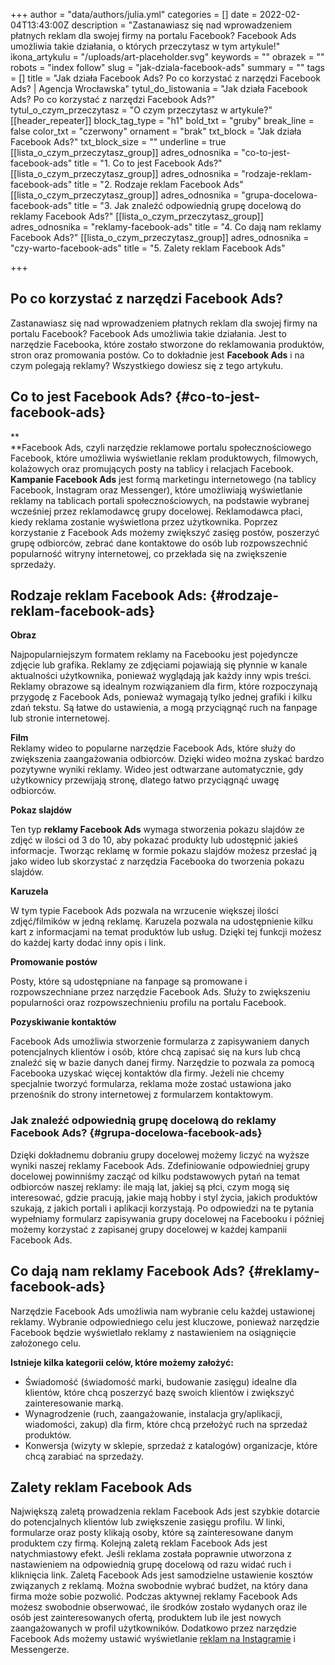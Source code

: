 +++
author = "data/authors/julia.yml"
categories = []
date = 2022-02-04T13:43:00Z
description = "Zastanawiasz się nad wprowadzeniem płatnych reklam dla swojej firmy na portalu Facebook? Facebook Ads umożliwia takie działania, o których przeczytasz w tym artykule!"
ikona_artykulu = "/uploads/art-placeholder.svg"
keywords = ""
obrazek = ""
robots = "index follow"
slug = "jak-dziala-facebook-ads"
summary = ""
tags = []
title = "Jak działa Facebook Ads? Po co korzystać z narzędzi Facebook Ads? | Agencja Wrocławska"
tytul_do_listowania = "Jak działa Facebook Ads? Po co korzystać z narzędzi Facebook Ads?"
tytul_o_czym_przeczytasz = "O czym przeczytasz w artykule?"
[[header_repeater]]
block_tag_type = "h1"
bold_txt = "gruby"
break_line = false
color_txt = "czerwony"
ornament = "brak"
txt_block = "Jak działa Facebook Ads?"
txt_block_size = ""
underline = true
[[lista_o_czym_przeczytasz_group]]
adres_odnosnika = "co-to-jest-facebook-ads"
title = "1. Co to jest Facebook Ads?"
[[lista_o_czym_przeczytasz_group]]
adres_odnosnika = "rodzaje-reklam-facebook-ads"
title = "2. Rodzaje reklam Facebook Ads"
[[lista_o_czym_przeczytasz_group]]
adres_odnosnika = "grupa-docelowa-facebook-ads"
title = "3. Jak znaleźć odpowiednią grupę docelową do reklamy Facebook Ads?"
[[lista_o_czym_przeczytasz_group]]
adres_odnosnika = "reklamy-facebook-ads"
title = "4. Co dają nam reklamy Facebook Ads?"
[[lista_o_czym_przeczytasz_group]]
adres_odnosnika = "czy-warto-facebook-ads"
title = "5. Zalety reklam Facebook Ads"

+++
## **Po co korzystać z narzędzi Facebook Ads?**

Zastanawiasz się nad wprowadzeniem płatnych reklam dla swojej firmy na portalu Facebook? Facebook Ads umożliwia takie działania. Jest to narzędzie Facebooka, które zostało stworzone do reklamowania produktów, stron oraz promowania postów. Co to dokładnie jest **Facebook Ads** i na czym polegają reklamy? Wszystkiego dowiesz się z tego artykułu.

## Co to jest Facebook Ads? {#co-to-jest-facebook-ads}

\**  
\**Facebook Ads, czyli narzędzie reklamowe portalu społecznościowego Facebook, które umożliwia wyświetlanie reklam produktowych, filmowych, kolażowych oraz promujących posty na tablicy i relacjach Facebook. **Kampanie Facebook Ads** jest formą marketingu internetowego (na tablicy Facebook, Instagram oraz Messenger), które umożliwiają wyświetlanie reklamy na tablicach portali społecznościowych, na podstawie wybranej wcześniej przez reklamodawcę grupy docelowej. Reklamodawca płaci, kiedy reklama zostanie wyświetlona przez użytkownika. Poprzez korzystanie z Facebook Ads możemy zwiększyć zasięg postów, poszerzyć grupę odbiorców, zebrać dane kontaktowe do osób lub rozpowszechnić popularność witryny internetowej, co przekłada się na zwiększenie sprzedaży.

## Rodzaje reklam Facebook Ads: {#rodzaje-reklam-facebook-ads}

**Obraz**

Najpopularniejszym formatem reklamy na Facebooku jest pojedyncze zdjęcie lub grafika. Reklamy ze zdjęciami pojawiają się płynnie w kanale aktualności użytkownika, ponieważ wyglądają jak każdy inny wpis treści. Reklamy obrazowe są idealnym rozwiązaniem dla firm, które rozpoczynają przygodę z Facebook Ads, ponieważ wymagają tylko jednej grafiki i kilku zdań tekstu. Są łatwe do ustawienia, a mogą przyciągnąć ruch na fanpage lub stronie internetowej.

**Film**  
Reklamy wideo to popularne narzędzie Facebook Ads, które służy do zwiększenia zaangażowania odbiorców. Dzięki wideo można zyskać bardzo pozytywne wyniki reklamy. Wideo jest odtwarzane automatycznie, gdy użytkownicy przewijają stronę, dlatego łatwo przyciągnąć uwagę odbiorców.

**Pokaz slajdów**

Ten typ **reklamy Facebook Ads** wymaga stworzenia pokazu slajdów ze zdjęć w ilości od 3 do 10, aby pokazać produkty lub udostępnić jakieś informacje. Tworząc reklamę w formie pokazu slajdów możesz przesłać ją jako wideo lub skorzystać z narzędzia Facebooka do tworzenia pokazu slajdów.

**Karuzela**

W tym typie Facebook Ads pozwala na wrzucenie większej ilości zdjęć/filmików w jedną reklamę. Karuzela pozwala na udostępnienie kilku kart z informacjami na temat produktów lub usług. Dzięki tej funkcji możesz do każdej karty dodać inny opis i link.

**Promowanie postów**

Posty, które są udostępniane na fanpage są promowane i rozpowszechniane przez narzędzie Facebook Ads. Służy to zwiększeniu popularności oraz rozpowszechnieniu profilu na portalu Facebook.

**Pozyskiwanie kontaktów**

Facebook Ads umożliwia stworzenie formularza z zapisywaniem danych potencjalnych klientów i osób, które chcą zapisać się na kurs lub chcą znaleźć się w bazie danych danej firmy. Narzędzie to pozwala za pomocą Facebooka uzyskać więcej kontaktów dla firmy. Jeżeli nie chcemy specjalnie tworzyć formularza, reklama może zostać ustawiona jako przenośnik do strony internetowej z formularzem kontaktowym.

### Jak znaleźć odpowiednią grupę docelową do reklamy Facebook Ads? {#grupa-docelowa-facebook-ads}

Dzięki dokładnemu dobraniu grupy docelowej możemy liczyć na wyższe wyniki naszej reklamy Facebook Ads. Zdefiniowanie odpowiedniej grupy docelowej powinniśmy zacząć od kilku podstawowych pytań na temat odbiorców naszej reklamy: ile mają lat, jakiej są płci, czym mogą się interesować, gdzie pracują, jakie mają hobby i styl życia, jakich produktów szukają, z jakich portali i aplikacji korzystają. Po odpowiedzi na te pytania wypełniamy formularz zapisywania grupy docelowej na Facebooku i później możemy korzystać z zapisanej grupy docelowej w każdej kampanii Facebook Ads.

## Co dają nam reklamy Facebook Ads? {#reklamy-facebook-ads}

Narzędzie Facebook Ads umożliwia nam wybranie celu każdej ustawionej reklamy. Wybranie odpowiedniego celu jest kluczowe, ponieważ narzędzie Facebook będzie wyświetlało reklamy z nastawieniem na osiągnięcie założonego celu.

**Istnieje kilka kategorii celów, które możemy założyć:**

* Świadomość (świadomość marki, budowanie zasięgu) idealne dla klientów, które chcą poszerzyć bazę swoich klientów i zwiększyć zainteresowanie marką.
* Wynagrodzenie (ruch, zaangażowanie, instalacja gry/aplikacji, wiadomości, zakup) dla firm, które chcą przełożyć ruch na sprzedaż produktów.
* Konwersja (wizyty w sklepie, sprzedaż z katalogów) organizacje, które chcą zarabiać na sprzedaży.

## **Zalety reklam Facebook Ads**

Największą zaletą prowadzenia reklam Facebook Ads jest szybkie dotarcie do potencjalnych klientów lub zwiększenie zasięgu profilu. W linki, formularze oraz posty klikają osoby, które są zainteresowane danym produktem czy firmą. Kolejną zaletą reklam Facebook Ads jest natychmiastowy efekt. Jeśli reklama została poprawnie utworzona z nastawieniem na odpowiednią grupę docelową od razu widać ruch i kliknięcia link. Zaletą Facebook Ads jest samodzielne ustawienie kosztów związanych z reklamą. Można swobodnie wybrać budżet, na który dana firma może sobie pozwolić. Podczas aktywnej reklamy Facebook Ads możesz swobodnie obserwować, ile środków zostało wydanych oraz ile osób jest zainteresowanych ofertą, produktem lub ile jest nowych zaangażowanych w profil użytkowników. Dodatkowo przez narzędzie Facebook Ads możemy ustawić wyświetlanie [reklam na Instagramie](https://agencjawroclawska.pl/blog/jak-prowadzic-firmowego-instagrama/) i Messengerze.